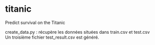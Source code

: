 # titanic
Predict survival on the Titanic

create_data.py : récupère les données situées dans train.csv et test.csv \
Un troisième fichier test_result.csv est généré.


